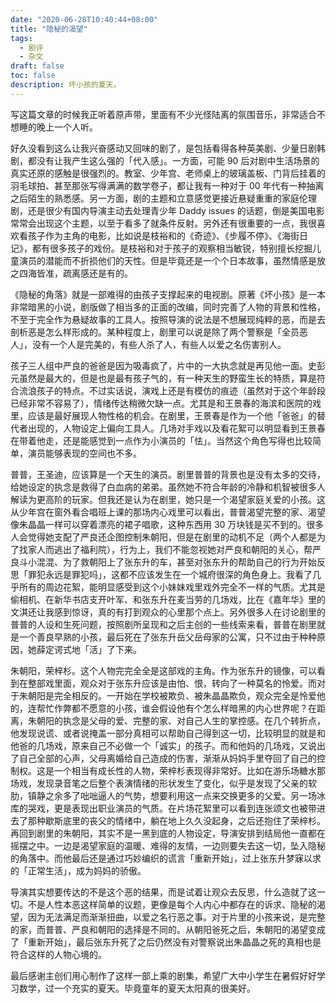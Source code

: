 ```yaml
---
date: "2020-06-28T10:40:44+08:00"
title: "隐秘的渴望"
tags:
  - 剧评
  - 杂文
draft: false
toc: false
description: 坏小孩的夏天。
---
```


写这篇文章的时候我正听着原声带，里面有不少光怪陆离的氛围音乐，非常适合不想睡的晚上一个人听。

好久没看到这么让我兴奋感动又回味的剧了，是包括看得各种英美剧、少量日剧韩剧，都没有让我产生这么强的「代入感」。一方面，可能 90 后对剧中生活场景的真实还原的感触是很强烈的。教室、少年宫、老师桌上的玻璃盖板、门背后挂着的羽毛球拍、甚至那张写得满满的数学卷子，都让我有一种对于 00 年代有一种抽离之后陌生的熟悉感。另一方面，剧的主题和立意感觉更接近悬疑重重的家庭伦理剧，还是很少有国内导演主动去处理青少年 Daddy issues 的话题，倒是美国电影常常会出现这个主题，以至于看多了就条件反射。另外还有很重要的一点，我很喜欢看孩子作为主角的电影，比如说是枝裕和的《奇迹》、《步履不停》、《海街日记》，都有很多孩子的戏份。是枝裕和对于孩子的观察相当敏锐，特别擅长挖掘儿童演员的潜能而不折损他们的天性。但是毕竟还是一个个日本故事，虽然情感是放之四海皆准，疏离感还是有的。

《隐秘的角落》就是一部难得的由孩子支撑起来的电视剧。原著《坏小孩》是一本非常暗黑的小说，剧版做了相当多的正面的改编，同时完善了人物的背景和性格，不至于完全作为悬疑故事的工具人。按照导演的说法是不想展现纯粹的恶，而是去剖析恶是怎么样形成的。某种程度上，剧里可以说是除了两个警察是「全员恶人」，没有一个人是完美的，有些人杀了人，有些人以爱之名伤害别人。

孩子三人组中严良的爸爸是因为吸毒疯了，片中的一大执念就是再见他一面。史彭元虽然是最大的，但是也是最有孩子气的，有一种天生的野蛮生长的特质，算是符合流浪孩子的特点。不过实话说，演戏上还是有模仿的痕迹（虽然对于这个年龄段已经非常不容易了），情绪传达稍微欠缺一点。尤其是和王景春的海滨和医院的戏里，应该是最好展现人物性格的机会。在剧里，王景春是作为一个他「爸爸」的替代者出现的，人物设定上偏向工具人。几场对手戏以及看花絮可以明显看到王景春在带着他走，还是能感觉到一点作为小演员的「怯」。当然这个角色写得也比较简单，演员能够表现的空间也不多。

普普，王圣迪，应该算是一个天生的演员。剧里普普的背景也是没有太多的交待，给她设定的执念是救得了白血病的弟弟。虽然她不符合年龄的冷静和机智被很多人解读为更高阶的玩家。但我还是认为在剧里，她只是一个渴望家庭关爱的小孩。这从少年宫在窗外看合唱班上课的那场内心戏里可以看出，普普渴望完整的家、渴望像朱晶晶一样可以穿着漂亮的裙子唱歌，这种东西用 30 万块钱是买不到的。很多人会觉得她支配了严良还企图控制朱朝阳，但是在剧里的动机不足（两个人都是为了找家人而逃出了福利院），行为上，我们不能忽视她对严良和朝阳的关心，帮严良斗小混混、为了救朝阳上了张东升的车，甚至对张东升的帮助自己的行为开始反思「罪犯永远是罪犯吗」，这都不应该发生在一个城府很深的角色身上。我看了几乎所有的周边花絮，能明显感受到这个小妹妹戏里戏外完全不一样的气质。尤其是偷相机、在新华书店支开叶军、和张东升在麦当劳的几场戏，比在《嘉年华》里的文淇还让我感到惊讶，真的有打到观众的心里那个点上。另外很多人在讨论剧里的普普的人设和生死问题，按照剧所呈现和之后主创的一些线索来看，普普在剧里就是一个善良早熟的小孩，最后死在了张东升岳父岳母家的公寓，只不过由于种种原因，她薛定谔式地「活」了下来。

朱朝阳，荣梓杉。这个人物完完全全是这部戏的主角。作为张东升的镜像，可以看到在整部戏里面，观众对于张东升应该是由怕、恨，转向了一种莫名的怜爱。而对于朱朝阳是完全相反的。一开始在学校被欺负、被朱晶晶欺负，观众完全是怜爱他的，连帮忙作弊都不愿意的小孩，谁会假设他有个怎么样暗黑的内心世界呢？在距离，朱朝阳的执念是父母的爱、完整的家、对自己人生的掌控感。在几个转折点，他发现说谎、或者说掩盖一部分真相可以帮助自己得到这一切，比较明显的就是和他爸的几场戏，原来自己不必做一个「诚实」的孩子。而和他妈的几场戏，又说出了自己全部的心声，父母离婚给自己造成的伤害，渐渐从妈妈手里夺回了自己的控制权。这是一个相当有成长性的人物，荣梓杉表现得非常好。比如在游乐场糖水那场戏，发现录音笔之后整个表演情绪的形状发生了变化，似乎是发现了父亲的软肋，镇静之余多了咄咄逼人的气势，想要利用这一点来交换更多的父爱。另一场冰库的哭戏，更是表现出职业演员的气质。在片场花絮里可以看到连张颂文也被带进去了那种歇斯底里的丧父的情绪中，躺在地上久久没起身，之后还抱住了荣梓杉。再回到剧里的朱朝阳，其实不是一黑到底的人物设定，导演安排到结局他一直都在摇摆之中。一边是渴望家庭的温暖、难得的友情，一边则要失去这一切，坠入隐秘的角落中。而他最后还是通过巧妙编织的谎言「重新开始」，过上张东升梦寐以求的「正常生活」，成为妈妈的骄傲。

导演其实想要传达的不是这个恶的结果，而是试着让观众去反思，什么造就了这一切。不是人性本恶这样简单的议题，更像是每个人内心中都存在的诉求、隐秘的渴望，因为无法满足而渐渐扭曲，以爱之名行恶之事。对于片里的小孩来说，是完整的家，而普普、严良和朝阳的选择是不同的。从朝阳爸死之后，朱朝阳的渴望变成了「重新开始」，最后张东升死了之后仍然没有对警察说出朱晶晶之死的真相也是符合这样的人物心境的。

最后感谢主创们用心制作了这样一部上乘的剧集，希望广大中小学生在暑假好好学习数学，过一个充实的夏天。毕竟童年的夏天太阳真的很美好。
